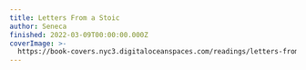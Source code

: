 ```yaml
---
title: Letters From a Stoic
author: Seneca
finished: 2022-03-09T00:00:00.000Z
coverImage: >-
  https://book-covers.nyc3.digitaloceanspaces.com/readings/letters-from-a-stoic-01.jpg
---
```

